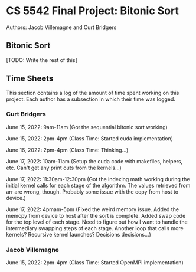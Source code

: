 # CS 5542 Final Project: Bitonic Sort

Authors: Jacob Villemagne and Curt Bridgers

## Bitonic Sort

[TODO: Write the rest of this]

## Time Sheets

This section contains a log of the amount of time spent working on this
project. Each author has a subsection in which their time was logged.

### Curt Bridgers

June 15, 2022: 9am-11am (Got the sequential bitonic sort working)

June 15, 2022: 2pm-4pm (Class Time: Started cuda implementation)

June 16, 2022: 2pm-4pm (Class Time: Thinking...)

June 17, 2022: 10am-11am (Setup the cuda code with makefiles, helpers, etc.
Can't get any print outs from the kernels...)

June 17, 2022: 11:30am-12:30pm (Got the indexing math working during the initial
kernel calls for each stage of the algorithm. The values retrieved from arr
are wrong, though. Probably some issue with the copy from host to device.)

June 17, 2022: 4pmam-5pm (Fixed the weird memory issue. Added the memcpy from
device to host after the sort is complete. Added swap code for the top level
of each stage. Need to figure out how I want to handle the intermediary swapping
steps of each stage. Another loop that calls more kernels? Recursive kernel
launches? Decisions decisions...)

### Jacob Villemagne

June 15, 2022: 2pm-4pm (Class Time: Started OpenMPI implementation)
